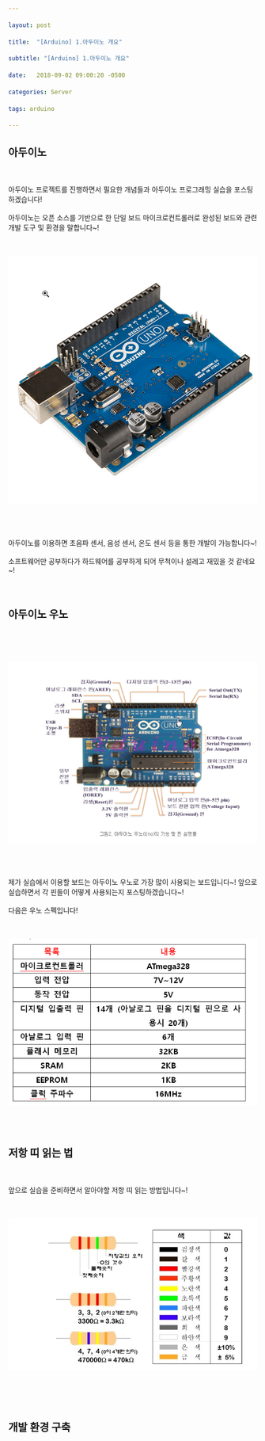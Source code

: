```yaml
---

layout: post

title:  "[Arduino] 1.아두이노 개요"

subtitle: "[Arduino] 1.아두이노 개요"

date:   2018-09-02 09:00:20 -0500

categories: Server

tags: arduino

---
```


## 아두이노

<br>
<br>
아두이노 프로젝트를 진행하면서 필요한 개념들과 아두이노 프로그래밍 실습을 포스팅하겠습니다!
<br>
<br>
아두이노는 오픈 소스를 기반으로 한 단일 보드 마이크로컨트롤러로 완성된 보드와 관련 개발 도구 및 환경을 말합니다~!
<br>
<br>
<br>

![image](/image/Arduino_image/Arduino_image_01.png)

<br>
<br>
<br>
아두이노를 이용하면 초음파 센서, 음성 센서, 온도 센서 등을 통한 개발이 가능합니다~!
<br>
<br>
소프트웨어만 공부하다가 하드웨어를 공부하게 되어 무척이나 설레고 재밌을 것 같네요~!
<br>
<br>
<br>

## 아두이노 우노

<br>
<br>
<br>

![image](/image/Arduino_image/Arduino_image_02.png)

<br>
<br>
<br>
제가 실습에서 이용할 보드는 아두이노 우노로 가장 많이 사용되는 보드입니다~! 앞으로 실습하면서 각 핀들이 어떻게 사용되는지 포스팅하겠습니다~!
<br>
<br>
다음은 우노 스펙입니다!
<br>
<br>
<br>

![image](/image/Arduino_image/Arduino_image_04.png)

<br>
<br>

## 저항 띠 읽는 법

<br>
<br>
앞으로 실습을 준비하면서 알아야할 저항 띠 읽는 방법입니다~!
<br>
<br>
<br>

![image](/image/Arduino_image/Arduino_image_03.png)

<br>
<br>
<br>

## 개발 환경 구축

<br>
<br>
<br>
